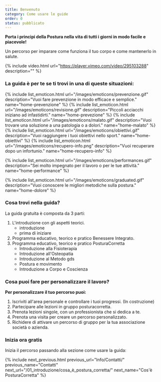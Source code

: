 ```yaml
---
title: Benvenuto
category: Come usare le guide
order: 0
status: pubblicato
---
```


**Porta i principi della Postura nella vita di tutti i giorni in modo facile e piacevole!**

Un percorso per imparare come funziona il tuo corpo e come mantenerlo in salute. 


{% include video.html url="https://player.vimeo.com/video/295103288" description="" %}

### La guida è per te se ti trovi in una di queste situazioni:


{% include list_emoticon.html url="/images/emoticons/prevenzione.gif" description="Vuoi fare prevenzione in modo efficace e semplice." name="home-prevenzione" %}
{% include list_emoticon.html url="/images/emoticons/revisione.gif" description="Piccoli acciacchi iniziano ad infastidirti." name="home-prevezione"  %} 
{% include list_emoticon.html url="/images/emoticons/malato.gif" description="Vuoi trovare una soluzione a una patologia o a dolori." name="home-malato"  %}  
{% include list_emoticon.html url="/images/emoticons/obiettivi.gif" description="Vuoi raggiungere i tuoi obiettivi nello sport." name="home-obiettivi"  %} 
{% include list_emoticon.html url="/images/emoticons/recupero-info.png" description="Vuoi recuperare dopo un infortunio." name="home-recupero-info"  %} 

{% include list_emoticon.html url="/images/emoticons/performances.gif" 
description="Sei molto impegnato per il lavoro o per le tue attività." name="home-performance"  %}  

{% include list_emoticon.html url="/images/emoticons/graduated.gif" description="Vuoi conoscere le migliori metodiche sulla postura." name="home-dolore"  %}  





###  Cosa trovi nella guida?

La guida gratuita è composta da 3 parti:

1. L'introduzione con gli aspetti teorici.
    - introduzione
    - prima di iniziare
2. Programma educativo, teorico e pratico Benessere Integrato.
3. Programma educativo, teorico e pratico PosturaCorretta 
    - Introduzione alla Fisioterapia
    - Introduzione all'Osteopatia
    - Introduzione al Metodo gds
    - Postura e movimento
    - Introduzione a Corpo e Coscienza


###  Cosa puoi fare per personalizzare il lavoro?
**Per personalizzare il tuo percorso puoi:**
1. Iscriviti all'area personale e controllare i tuoi progressi. (In costruzione)
2. Partecipare alle lezioni in gruppo posturacorretta.
3. Prenota lezioni singole, con un professionista che si dedica a te. 
4. Prenota una visita per creare un percorso personalizzato.
5. Richidere di attivare un percorso di gruppo per la tua associazione società o azienda.

###  Inizia ora gratis
Inizia il percorso passando alla sezione come usare la guida:

{% include next_previous.html 
previous_url="Info/Contatti/" 
previous_name="Contatti" 
next_url="/01_introduzione/cosa_è_postura_corretta/" 
next_name="Cos'è PosturaCorretta"  %}  
